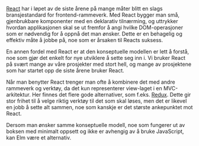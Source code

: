 [React](https://facebook.github.io/react/) har i løpet av de siste årene på mange måter blitt en slags bransjestandard for frontend-rammeverk. Med React bygger man små, gjenbrukbare komponenter med en deklarativ tilnærming, og uttrykker hvordan applikasjonen skal se ut fremfor å angi hvilke DOM-operasjoner som er nødvendig for å oppnå det man ønsker. Dette er en behagelig og effektiv måte å jobbe på, noe som er årsaken til Reacts suksess.

En annen fordel med React er at den konseptuelle modellen er lett å forstå, noe som gjør det enkelt for nye utviklere å sette seg inn i. Vi bruker React på svært mange av våre prosjekter med stort hell, og mange av prosjektene som har startet opp de siste årene bruker React.

Når man benytter React trenger man ofte å kombinere det med andre rammeverk og verktøy, da det kun representerer view-laget i en MVC-arkitektur. Her finnes det flere gode alternativer, som f.eks. [Redux](https://radar.bekk.no/tech2017/frontend-og-mobil/redux). Dette gir stor frihet til å velge riktig verktøy til det som skal løses, men det er likevel en jobb å sette alt sammen, noe som kanskje er det største ankepunktet mot React.

Dersom man ønsker samme konseptuelle modell, noe som fungerer ut av boksen med minimalt oppsett og ikke er avhengig av å bruke JavaScript, kan Elm være et alternativ.